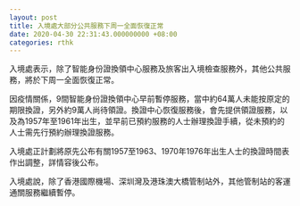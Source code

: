 ```yaml
---
layout: post
title: 入境處大部分公共服務下周一全面恢復正常
date: 2020-04-30 22:31:43.000000000 +08:00
categories: rthk
---
```


入境處表示，除了智能身份證換領中心服務及旅客出入境檢查服務外，其他公共服務，將於下周一全面恢復正常。

因疫情關係，9間智能身份證換領中心早前暫停服務，當中約64萬人未能按原定的期限換證，另外約9萬人尚待領證。換證中心恢復服務後，會先提供領證服務，以及為1957年至1961年出生，並早前已預約服務的人士辦理換證手續，從未預約的人士需先行預約辦理換證服務。

入境處正計劃將原先公布有關1957至1963、1970年1976年出生人士的換證時間表作出調整，詳情容後公布。

入境處說，除了香港國際機場、深圳灣及港珠澳大橋管制站外，其他管制站的客運通關服務繼續暫停。
